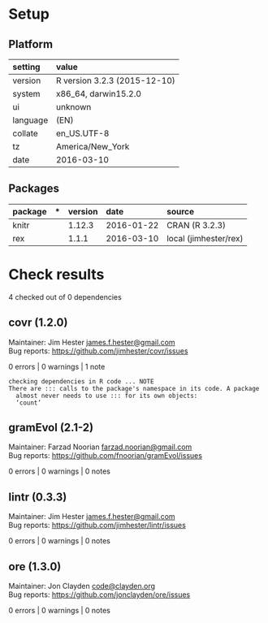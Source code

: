 # Setup

## Platform

|setting  |value                        |
|:--------|:----------------------------|
|version  |R version 3.2.3 (2015-12-10) |
|system   |x86_64, darwin15.2.0         |
|ui       |unknown                      |
|language |(EN)                         |
|collate  |en_US.UTF-8                  |
|tz       |America/New_York             |
|date     |2016-03-10                   |

## Packages

|package |*  |version |date       |source                |
|:-------|:--|:-------|:----------|:---------------------|
|knitr   |   |1.12.3  |2016-01-22 |CRAN (R 3.2.3)        |
|rex     |   |1.1.1   |2016-03-10 |local (jimhester/rex) |

# Check results
4 checked out of 0 dependencies 

## covr (1.2.0)
Maintainer: Jim Hester <james.f.hester@gmail.com>  
Bug reports: https://github.com/jimhester/covr/issues

0 errors | 0 warnings | 1 note 

```
checking dependencies in R code ... NOTE
There are ::: calls to the package's namespace in its code. A package
  almost never needs to use ::: for its own objects:
  ‘count’
```

## gramEvol (2.1-2)
Maintainer: Farzad Noorian <farzad.noorian@gmail.com>  
Bug reports: https://github.com/fnoorian/gramEvol/issues

0 errors | 0 warnings | 0 notes

## lintr (0.3.3)
Maintainer: Jim Hester <james.f.hester@gmail.com>  
Bug reports: https://github.com/jimhester/lintr/issues

0 errors | 0 warnings | 0 notes

## ore (1.3.0)
Maintainer: Jon Clayden <code@clayden.org>  
Bug reports: https://github.com/jonclayden/ore/issues

0 errors | 0 warnings | 0 notes

